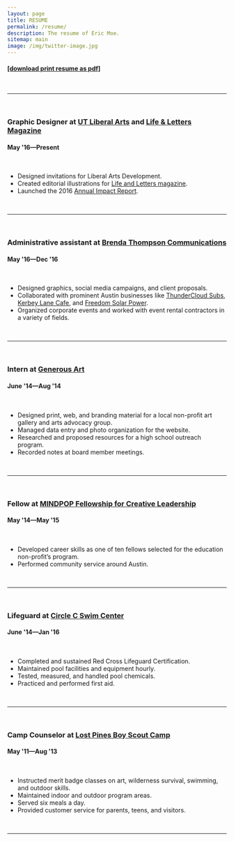 ```yaml
---
layout: page
title: RESUME
permalink: /resume/
description: The resume of Eric Moe.
sitemap: main
image: /img/twitter-image.jpg
---
```

<!-- include the resume link here -->
<h4><a href="/doc/Eric-Moe-Resume.pdf" target="_blank">[download print resume as pdf]</a></h4>
<br/>
<hr/>
<br/>

<h3>Graphic Designer at <a href="https://liberalarts.utexas.edu/" target="_blank">UT Liberal Arts</a> and <a href="http://lifeandletters.la.utexas.edu/" target="_blank">Life &amp; Letters Magazine</a></h3>
<h4>May '16—Present</h4>
<br/>
<ul>
<li>Designed invitations for Liberal Arts Development.</li>
<li>Created editorial illustrations for <a href="https://issuu.com/lifeandletters/docs/ll_fall2016_issu" target="_blank">Life and Letters magazine</a>.</li>
<li>Launched the 2016 <a href="https://liberalarts.utexas.edu/alumni-and-giving/annual-impact-report.php" target="_blank">Annual Impact Report</a>.</li>
</ul>
<br/>
<hr/>
<br/>

<h3>Administrative assistant at <a href="http://www.brendathompson.com/" target="blank">Brenda Thompson Communications</a></h3>
<h4>May '16—Dec '16</h4>
<br/>
<ul>
<li>Designed graphics, social media campaigns, and client proposals.</li>
<li>Collaborated with prominent Austin businesses like <a href="http://thundercloud.com/" target="_blank">ThunderCloud Subs</a>, <a href="http://kerbeylanecafe.com/" target="_blank">Kerbey Lane Cafe</a>, and <a href="http://freedomsolarpower.com/" target="_blank">Freedom Solar Power</a>.</li>
<li>Organized corporate events and worked with event rental contractors in a variety of fields.</li>
</ul>
<br/>
<hr/>
<br/>

<h3>Intern at <a href="http://www.generousart.org/" target="blank">Generous Art</a></h3>
<h4>June '14—Aug '14</h4>
<br/>
<ul>
<li>Designed print, web, and branding material for a local non-profit art gallery and arts advocacy group.</li>
<li>Managed data entry and photo organization for the website.</li>
<li>Researched and proposed resources for a high school outreach program.</li>
<li>Recorded notes at board member meetings.</li>
</ul>
<br/>
<hr/>
<br/>

<h3>Fellow at <a href="http://mindpop.org/fellowship-program-overview/" target="blank">MINDPOP Fellowship for Creative Leadership</a></h3>
<h4>May '14—May '15</h4>
<br/>
<ul>
<li>Developed career skills as one of ten fellows selected for the education non-profit’s program.</li>
<li>Performed community service around Austin.</li>
</ul>
<br/>
<hr/>
<br/>

<h3>Lifeguard at <a href="https://circlecranch.info/amenities/circle-c-aquatics/" target="blank">Circle C Swim Center</a></h3>
<h4>June '14—Jan '16</h4>
<br/>
<ul>
<li>Completed and sustained Red Cross Lifeguard Certification.</li>
<li>Maintained pool facilities and equipment hourly.</li>
<li>Tested, measured, and handled pool chemicals.</li>
<li>Practiced and performed first aid.</li>
</ul>
<br/>
<hr/>
<br/>

<h3>Camp Counselor at <a href="http://www.bsacac.org/activities/for_boy_scouts/summercamp" target="blank">Lost Pines Boy Scout Camp</a></h3>
<h4>May '11—Aug '13</h4>
<br/>
<ul>
<li>Instructed merit badge classes on art, wilderness survival, swimming, and outdoor skills.</li>
<li>Maintained indoor and outdoor program areas.</li>
<li>Served six meals a day.</li>
<li>Provided customer service for parents, teens, and visitors.</li>
</ul>
<br/>
<hr/>
<br/>
